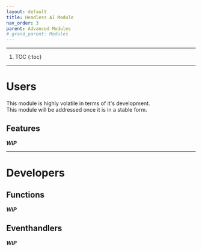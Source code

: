 ```yaml
---
layout: default
title: Headless AI Module
nav_order: 3
parent: Advanced Modules
# grand_parent: Modules
---
```


---

1. TOC
{:toc}

---

# Users

This module is highly volatile in terms of it's development.  
This module will be addressed once it is in a stable form.

## Features
_**WIP**_

---

# Developers

## Functions

_**WIP**_

## Eventhandlers

_**WIP**_
